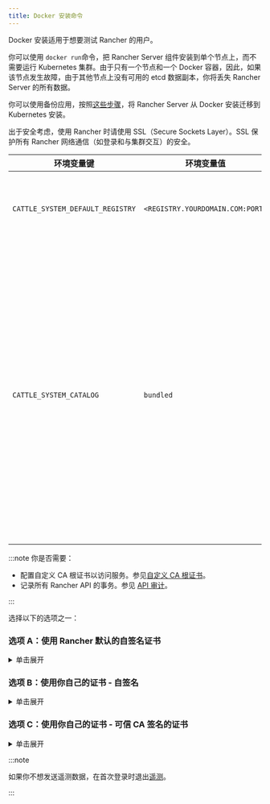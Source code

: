 ```yaml
---
title: Docker 安装命令
---
```


Docker 安装适用于想要测试 Rancher 的用户。

你可以使用 `docker run`命令，把 Rancher Server 组件安装到单个节点上，而不需要运行 Kubernetes 集群。由于只有一个节点和一个 Docker 容器，因此，如果该节点发生故障，由于其他节点上没有可用的 etcd 数据副本，你将丢失 Rancher Server 的所有数据。

你可以使用备份应用，按照[这些步骤](../../../../how-to-guides/new-user-guides/backup-restore-and-disaster-recovery/migrate-rancher-to-new-cluster.md)，将 Rancher Server 从 Docker 安装迁移到 Kubernetes 安装。

出于安全考虑，使用 Rancher 时请使用 SSL（Secure Sockets Layer）。SSL 保护所有 Rancher 网络通信（如登录和与集群交互）的安全。

| 环境变量键 | 环境变量值 | 描述 |
| -------------------------------- | -------------------------------- | ---- |
| `CATTLE_SYSTEM_DEFAULT_REGISTRY` | `<REGISTRY.YOURDOMAIN.COM:PORT>` | 将 Rancher Server 配置成在配置集群时，始终从私有镜像仓库中拉取镜像。 |
| `CATTLE_SYSTEM_CATALOG` | `bundled` | 配置 Rancher Server 使用打包的 Helm System Chart 副本。[system charts](https://github.com/rancher/system-charts) 仓库包含所有 Monitoring，Logging，告警和全局 DNS 等功能所需的应用商店项目。这些 [Helm Chart](https://github.com/rancher/system-charts) 位于 GitHub 中。但是由于你处在离线环境，因此使用 Rancher 内置的 Chart 会比设置 Git mirror 容易得多。 |

:::note 你是否需要：

- 配置自定义 CA 根证书以访问服务。参见[自定义 CA 根证书](../../resources/custom-ca-root-certificates.md)。
- 记录所有 Rancher API 的事务。参见 [API 审计](../../../../reference-guides/single-node-rancher-in-docker/advanced-options.md#api-审计日志)。

:::

选择以下的选项之一：

### 选项 A：使用 Rancher 默认的自签名证书

<details id="option-a">
  <summary>单击展开</summary>

如果你在不考虑身份验证的开发或测试环境中安装 Rancher，可以使用 Rancher 生成的自签名证书安装 Rancher。这种安装方式避免了自己生成证书的麻烦。

登录到你的 Linux 主机，然后运行下面的安装命令。输入命令时，参考下表来替换每个占位符。

| 占位符 | 描述 |
| -------------------------------- | ----------------------------------------------------------------------------------------------------------------------------- |
| `<REGISTRY.YOURDOMAIN.COM:PORT>` | 私有镜像仓库的 URL 和端口。 |
| `<RANCHER_VERSION_TAG>` | 你想要安装的 [Rancher 版本](../../../../reference-guides/installation-references/helm-chart-options.md)的版本标签。 |

特权访问是[必须](#rancher-特权访问)的。

```
docker run -d --restart=unless-stopped \
    -p 80:80 -p 443:443 \
    -e CATTLE_SYSTEM_DEFAULT_REGISTRY=<REGISTRY.YOURDOMAIN.COM:PORT> \ # 设置在 Rancher 中使用的默认私有镜像仓库
    -e CATTLE_SYSTEM_CATALOG=bundled \ # 使用打包的 Rancher System Chart
    --privileged \
    <REGISTRY.YOURDOMAIN.COM:PORT>/rancher/rancher:<RANCHER_VERSION_TAG>
```

</details>

### 选项 B：使用你自己的证书 - 自签名

<details id="option-b">
  <summary>单击展开</summary>

在你团队访问 Rancher Server 的开发或测试环境中，创建一个用于你的安装的自签名证书，以便团队验证他们对实例的连接。

:::note 先决条件：

从能连接到互联网的计算机上，使用 [OpenSSL](https://www.openssl.org/) 或其他方法创建自签名证书。

- 证书文件的格式必须是 PEM。
- 在你的证书文件中，包括链中的所有中间证书。你需要对你的证书进行排序，把你的证书放在最前面，后面跟着中间证书。如需查看示例，请参见[证书故障排除](../rancher-on-a-single-node-with-docker/certificate-troubleshooting.md)。

:::

创建证书后，登录 Linux 主机，然后运行以下安装命令。输入命令时，参考下表来替换每个占位符。使用 `-v` 标志并提供证书的路径，以将证书挂载到容器中。

| 占位符 | 描述 |
| -------------------------------- | ----------------------------------------------------------------------------------------------------------------------------- |
| `<CERT_DIRECTORY>` | 包含证书文件的目录的路径。 |
| `<FULL_CHAIN.pem>` | 完整证书链的路径。 |
| `<PRIVATE_KEY.pem>` | 证书私钥的路径。 |
| `<CA_CERTS.pem>` | CA 证书的路径。 |
| `<REGISTRY.YOURDOMAIN.COM:PORT>` | 私有镜像仓库的 URL 和端口。 |
| `<RANCHER_VERSION_TAG>` | 你想要安装的 [Rancher 版本](../../../../reference-guides/installation-references/helm-chart-options.md)的版本标签。 |

特权访问是[必须](#rancher-特权访问)的。

```
docker run -d --restart=unless-stopped \
    -p 80:80 -p 443:443 \
    -v /<CERT_DIRECTORY>/<FULL_CHAIN.pem>:/etc/rancher/ssl/cert.pem \
    -v /<CERT_DIRECTORY>/<PRIVATE_KEY.pem>:/etc/rancher/ssl/key.pem \
    -v /<CERT_DIRECTORY>/<CA_CERTS.pem>:/etc/rancher/ssl/cacerts.pem \
    -e CATTLE_SYSTEM_DEFAULT_REGISTRY=<REGISTRY.YOURDOMAIN.COM:PORT> \ # 设置在 Rancher 中使用的默认私有镜像仓库
    -e CATTLE_SYSTEM_CATALOG=bundled \ # 使用打包的 Rancher System Chart
    --privileged \
    <REGISTRY.YOURDOMAIN.COM:PORT>/rancher/rancher:<RANCHER_VERSION_TAG>
```

</details>

### 选项 C：使用你自己的证书 - 可信 CA 签名的证书

<details id="option-c">
  <summary>单击展开</summary>

在公开暴露应用的开发或测试环境中，请使用由可信 CA 签名的证书，以避免用户收到证书安全警告。

:::note 先决条件：

证书文件的格式必须是 PEM。

:::

获取证书后，登录 Linux 主机，然后运行以下安装命令。输入命令时，参考下表来替换每个占位符。因为你的证书是由可信的 CA 签名的，因此你不需要安装额外的 CA 证书文件。

| 占位符 | 描述 |
| -------------------------------- | ----------------------------------------------------------------------------------------------------------------------------- |
| `<CERT_DIRECTORY>` | 包含证书文件的目录的路径。 |
| `<FULL_CHAIN.pem>` | 完整证书链的路径。 |
| `<PRIVATE_KEY.pem>` | 证书私钥的路径。 |
| `<REGISTRY.YOURDOMAIN.COM:PORT>` | 私有镜像仓库的 URL 和端口。 |
| `<RANCHER_VERSION_TAG>` | 你想要安装的 [Rancher 版本](../../../../reference-guides/installation-references/helm-chart-options.md)的版本标签。 |

:::note

使用 `--no-cacerts` 作为容器的参数，以禁用 Rancher 生成的默认 CA 证书。

:::

特权访问是[必须](#rancher-特权访问)的。

```
docker run -d --restart=unless-stopped \
    -p 80:80 -p 443:443 \
    --no-cacerts \
    -v /<CERT_DIRECTORY>/<FULL_CHAIN.pem>:/etc/rancher/ssl/cert.pem \
    -v /<CERT_DIRECTORY>/<PRIVATE_KEY.pem>:/etc/rancher/ssl/key.pem \
    -e CATTLE_SYSTEM_DEFAULT_REGISTRY=<REGISTRY.YOURDOMAIN.COM:PORT> \ # 设置在 Rancher 中使用的默认私有镜像仓库
    -e CATTLE_SYSTEM_CATALOG=bundled \ # 使用打包的 Rancher System Chart
    --privileged
    <REGISTRY.YOURDOMAIN.COM:PORT>/rancher/rancher:<RANCHER_VERSION_TAG>
```

</details>



:::note

如果你不想发送遥测数据，在首次登录时退出[遥测](../../../../faq/telemetry.md)。

:::

